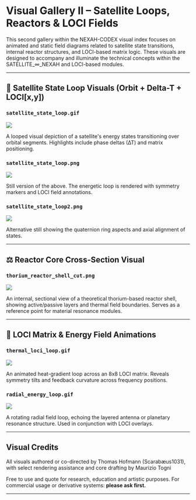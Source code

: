# Visual Gallery II – Satellite Loops, Reactors & LOCI Fields

This second gallery within the NEXAH-CODEX visual index focuses on animated and static field diagrams related to satellite state transitions, internal reactor structures, and LOCI-based matrix logic. These visuals are designed to accompany and illuminate the technical concepts within the SATELLITE\_∞\_NEXAH and LOCI-based modules.

---

## 🔄 Satellite State Loop Visuals (Orbit + Delta-T + LOCI\[x,y])

### `satellite_state_loop.gif`

![](./visuals/satellite_state_loop.gif)

A looped visual depiction of a satellite's energy states transitioning over orbital segments. Highlights include phase deltas (∆T) and matrix positioning.

### `satellite_state_loop.png`

![](./visuals/satellite_state_loop.png)

Still version of the above. The energetic loop is rendered with symmetry markers and LOCI field annotations.

### `satellite_state_loop2.png`

![](./visuals/satellite_state_loop2.png)

Alternative still showing the quaternion ring aspects and axial alignment of states.

---

## ⚖️ Reactor Core Cross-Section Visual

### `thorium_reactor_shell_cut.png`

![](./visuals/thorium_reactor_shell_cut.png)

An internal, sectional view of a theoretical thorium-based reactor shell, showing active/passive layers and thermal field boundaries. Serves as a reference point for material resonance modules.

---

## 🌿 LOCI Matrix & Energy Field Animations

### `thermal_loci_loop.gif`

![](./visuals/thermal_loci_loop.gif)

An animated heat-gradient loop across an 8x8 LOCI matrix. Reveals symmetry tilts and feedback curvature across frequency positions.

### `radial_energy_loop.gif`

![](./visuals/radial_energy_loop.gif)

A rotating radial field loop, echoing the layered antenna or planetary resonance structure. Used in conjunction with LOCI overlays.

---

## Visual Credits

All visuals authored or co-directed by Thomas Hofmann (Scarabæus1031), with select rendering assistance and core drafting by Maurizio Togni

Free to use and quote for research, education and artistic purposes. For commercial usage or derivative systems: **please ask first.**

---

